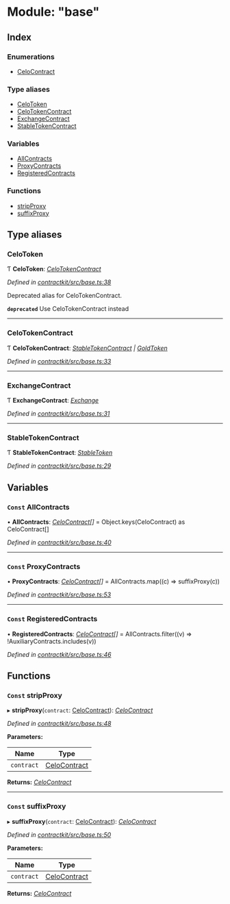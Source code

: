 # Module: "base"

## Index

### Enumerations

* [CeloContract](../enums/_base_.celocontract.md)

### Type aliases

* [CeloToken](_base_.md#celotoken)
* [CeloTokenContract](_base_.md#celotokencontract)
* [ExchangeContract](_base_.md#exchangecontract)
* [StableTokenContract](_base_.md#stabletokencontract)

### Variables

* [AllContracts](_base_.md#const-allcontracts)
* [ProxyContracts](_base_.md#const-proxycontracts)
* [RegisteredContracts](_base_.md#const-registeredcontracts)

### Functions

* [stripProxy](_base_.md#const-stripproxy)
* [suffixProxy](_base_.md#const-suffixproxy)

## Type aliases

###  CeloToken

Ƭ **CeloToken**: *[CeloTokenContract](_base_.md#celotokencontract)*

*Defined in [contractkit/src/base.ts:38](https://github.com/celo-org/celo-monorepo/blob/master/packages/sdk/contractkit/src/base.ts#L38)*

Deprecated alias for CeloTokenContract.

**`deprecated`** Use CeloTokenContract instead

___

###  CeloTokenContract

Ƭ **CeloTokenContract**: *[StableTokenContract](_base_.md#stabletokencontract) | [GoldToken](../enums/_base_.celocontract.md#goldtoken)*

*Defined in [contractkit/src/base.ts:33](https://github.com/celo-org/celo-monorepo/blob/master/packages/sdk/contractkit/src/base.ts#L33)*

___

###  ExchangeContract

Ƭ **ExchangeContract**: *[Exchange](../enums/_base_.celocontract.md#exchange)*

*Defined in [contractkit/src/base.ts:31](https://github.com/celo-org/celo-monorepo/blob/master/packages/sdk/contractkit/src/base.ts#L31)*

___

###  StableTokenContract

Ƭ **StableTokenContract**: *[StableToken](../enums/_base_.celocontract.md#stabletoken)*

*Defined in [contractkit/src/base.ts:29](https://github.com/celo-org/celo-monorepo/blob/master/packages/sdk/contractkit/src/base.ts#L29)*

## Variables

### `Const` AllContracts

• **AllContracts**: *[CeloContract](../enums/_base_.celocontract.md)[]* = Object.keys(CeloContract) as CeloContract[]

*Defined in [contractkit/src/base.ts:40](https://github.com/celo-org/celo-monorepo/blob/master/packages/sdk/contractkit/src/base.ts#L40)*

___

### `Const` ProxyContracts

• **ProxyContracts**: *[CeloContract](../enums/_base_.celocontract.md)[]* = AllContracts.map((c) => suffixProxy(c))

*Defined in [contractkit/src/base.ts:53](https://github.com/celo-org/celo-monorepo/blob/master/packages/sdk/contractkit/src/base.ts#L53)*

___

### `Const` RegisteredContracts

• **RegisteredContracts**: *[CeloContract](../enums/_base_.celocontract.md)[]* = AllContracts.filter((v) => !AuxiliaryContracts.includes(v))

*Defined in [contractkit/src/base.ts:46](https://github.com/celo-org/celo-monorepo/blob/master/packages/sdk/contractkit/src/base.ts#L46)*

## Functions

### `Const` stripProxy

▸ **stripProxy**(`contract`: [CeloContract](../enums/_base_.celocontract.md)): *[CeloContract](../enums/_base_.celocontract.md)*

*Defined in [contractkit/src/base.ts:48](https://github.com/celo-org/celo-monorepo/blob/master/packages/sdk/contractkit/src/base.ts#L48)*

**Parameters:**

Name | Type |
------ | ------ |
`contract` | [CeloContract](../enums/_base_.celocontract.md) |

**Returns:** *[CeloContract](../enums/_base_.celocontract.md)*

___

### `Const` suffixProxy

▸ **suffixProxy**(`contract`: [CeloContract](../enums/_base_.celocontract.md)): *[CeloContract](../enums/_base_.celocontract.md)*

*Defined in [contractkit/src/base.ts:50](https://github.com/celo-org/celo-monorepo/blob/master/packages/sdk/contractkit/src/base.ts#L50)*

**Parameters:**

Name | Type |
------ | ------ |
`contract` | [CeloContract](../enums/_base_.celocontract.md) |

**Returns:** *[CeloContract](../enums/_base_.celocontract.md)*
